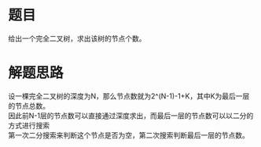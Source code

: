 # 题目

给出一个完全二叉树，求出该树的节点个数。

# 解题思路
设一棵完全二叉树的深度为N，那么节点数就为2^(N-1)-1+K，其中K为最后一层的节点总数。  
因此前N-1层的节点数可以直接通过深度求出，而最后一层的节点数可以以二分的方式进行搜索  
第一次二分搜索来判断这个节点是否为空，第二次搜索判断最后一层的节点数。